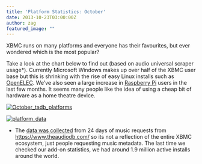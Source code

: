 ```yaml
---
title: 'Platform Statistics: October'
date: 2013-10-23T03:00:00Z
author: zag
featured_image: ""
---
```

XBMC runs on many platforms and everyone has their favourites, but ever wondered which is the most popular?

 Take a look at the chart below to find out (based on audio universal scraper usage*). Currently Microsoft Windows makes up over half of the XBMC user base but this is shrinking with the rise of easy Linux installs such as [OpenELEC](https://openelec.tv/). We’ve also seen a large increase in [Raspberry Pi](https://openelec.tv/get-openelec) users in the last few months. It seems many people like the idea of using a cheap bit of hardware as a home theatre device.

 [![October_tadb_platforms](/sites/default/files/uploads/October_tadb_platforms1.png)](/sites/default/files/uploads/October_tadb_platforms1.png)

 [![platform_data](/sites/default/files/uploads/platform_data.png)](/sites/default/files/uploads/platform_data.png)

 * The [data was collected](https://www.theaudiodb.com/forum/viewtopic.php?p=1718&amp;p=1718) from 24 days of music requests from <https://www.theaudiodb.com/> so its not a reflection of the entire XBMC ecosystem, just people requesting music metadata. The last time we checked our add-on statistics, we had around 1.9 million active installs around the world.

 